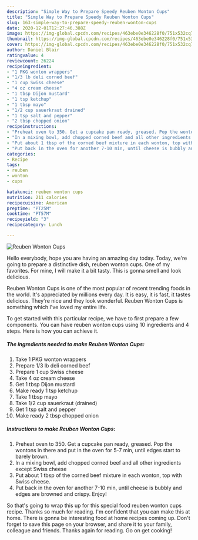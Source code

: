 ```yaml
---
description: "Simple Way to Prepare Speedy Reuben Wonton Cups"
title: "Simple Way to Prepare Speedy Reuben Wonton Cups"
slug: 163-simple-way-to-prepare-speedy-reuben-wonton-cups
date: 2020-12-01T12:27:46.388Z
image: https://img-global.cpcdn.com/recipes/463ebe0e346228f0/751x532cq70/reuben-wonton-cups-recipe-main-photo.jpg
thumbnail: https://img-global.cpcdn.com/recipes/463ebe0e346228f0/751x532cq70/reuben-wonton-cups-recipe-main-photo.jpg
cover: https://img-global.cpcdn.com/recipes/463ebe0e346228f0/751x532cq70/reuben-wonton-cups-recipe-main-photo.jpg
author: Daniel Blair
ratingvalue: 4
reviewcount: 26224
recipeingredient:
- "1 PKG wonton wrappers"
- "1/3 lb deli corned beef"
- "1 cup Swiss cheese"
- "4 oz cream cheese"
- "1 tbsp Dijon mustard"
- "1 tsp ketchup"
- "1 tbsp mayo"
- "1/2 cup sauerkraut drained"
- "1 tsp salt and pepper"
- "2 tbsp chopped onion"
recipeinstructions:
- "Preheat oven to 350. Get a cupcake pan ready, greased. Pop the wontons in there and put in the oven for 5-7 min, until edges start to barely brown."
- "In a mixing bowl, add chopped corned beef and all other ingredients except Swiss cheese"
- "Put about 1 tbsp of the corned beef mixture in each wonton, top with Swiss cheese."
- "Put back in the oven for another 7-10 min, until cheese is bubbly and edges are browned and crispy. Enjoy!"
categories:
- Recipe
tags:
- reuben
- wonton
- cups

katakunci: reuben wonton cups 
nutrition: 211 calories
recipecuisine: American
preptime: "PT25M"
cooktime: "PT57M"
recipeyield: "3"
recipecategory: Lunch

---
```



![Reuben Wonton Cups](https://img-global.cpcdn.com/recipes/463ebe0e346228f0/751x532cq70/reuben-wonton-cups-recipe-main-photo.jpg)

Hello everybody, hope you are having an amazing day today. Today, we're going to prepare a distinctive dish, reuben wonton cups. One of my favorites. For mine, I will make it a bit tasty. This is gonna smell and look delicious.

Reuben Wonton Cups is one of the most popular of recent trending foods in the world. It's appreciated by millions every day. It is easy, it is fast, it tastes delicious. They're nice and they look wonderful. Reuben Wonton Cups is something which I've loved my entire life.




To get started with this particular recipe, we have to first prepare a few components. You can have reuben wonton cups using 10 ingredients and 4 steps. Here is how you can achieve it.

<!--inarticleads1-->

##### The ingredients needed to make Reuben Wonton Cups:

1. Take 1 PKG wonton wrappers
1. Prepare 1/3 lb deli corned beef
1. Prepare 1 cup Swiss cheese
1. Take 4 oz cream cheese
1. Get 1 tbsp Dijon mustard
1. Make ready 1 tsp ketchup
1. Take 1 tbsp mayo
1. Take 1/2 cup sauerkraut (drained)
1. Get 1 tsp salt and pepper
1. Make ready 2 tbsp chopped onion




<!--inarticleads2-->

##### Instructions to make Reuben Wonton Cups:

1. Preheat oven to 350. Get a cupcake pan ready, greased. Pop the wontons in there and put in the oven for 5-7 min, until edges start to barely brown.
1. In a mixing bowl, add chopped corned beef and all other ingredients except Swiss cheese
1. Put about 1 tbsp of the corned beef mixture in each wonton, top with Swiss cheese.
1. Put back in the oven for another 7-10 min, until cheese is bubbly and edges are browned and crispy. Enjoy!




So that's going to wrap this up for this special food reuben wonton cups recipe. Thanks so much for reading. I'm confident that you can make this at home. There is gonna be interesting food at home recipes coming up. Don't forget to save this page on your browser, and share it to your family, colleague and friends. Thanks again for reading. Go on get cooking!
